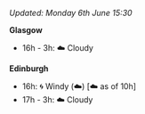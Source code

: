 *Updated: Monday 6th June 15:30*

**Glasgow**

* 16h - 3h: :cloud: Cloudy

**Edinburgh**

* 16h: :cyclone: Windy (:cloud:) [:cloud: as of 10h]
* 17h - 3h: :cloud: Cloudy
